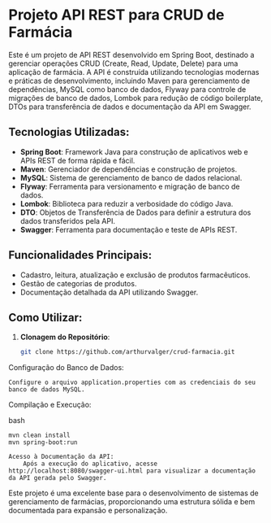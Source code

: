 # Projeto API REST para CRUD de Farmácia

Este é um projeto de API REST desenvolvido em Spring Boot, destinado a gerenciar operações CRUD (Create, Read, Update, Delete) para uma aplicação de farmácia. A API é construída utilizando tecnologias modernas e práticas de desenvolvimento, incluindo Maven para gerenciamento de dependências, MySQL como banco de dados, Flyway para controle de migrações de banco de dados, Lombok para redução de código boilerplate, DTOs para transferência de dados e documentação da API em Swagger.

## Tecnologias Utilizadas:

- **Spring Boot**: Framework Java para construção de aplicativos web e APIs REST de forma rápida e fácil.
- **Maven**: Gerenciador de dependências e construção de projetos.
- **MySQL**: Sistema de gerenciamento de banco de dados relacional.
- **Flyway**: Ferramenta para versionamento e migração de banco de dados.
- **Lombok**: Biblioteca para reduzir a verbosidade do código Java.
- **DTO**: Objetos de Transferência de Dados para definir a estrutura dos dados transferidos pela API.
- **Swagger**: Ferramenta para documentação e teste de APIs REST.

## Funcionalidades Principais:

- Cadastro, leitura, atualização e exclusão de produtos farmacêuticos.
- Gestão de categorias de produtos.
- Documentação detalhada da API utilizando Swagger.

## Como Utilizar:

1. **Clonagem do Repositório**:
   ```bash
   git clone https://github.com/arthurvalger/crud-farmacia.git

Configuração do Banco de Dados:

    Configure o arquivo application.properties com as credenciais do seu banco de dados MySQL.

Compilação e Execução:

bash

    mvn clean install
    mvn spring-boot:run

    Acesso à Documentação da API:
        Após a execução do aplicativo, acesse http://localhost:8080/swagger-ui.html para visualizar a documentação da API gerada pelo Swagger.

Este projeto é uma excelente base para o desenvolvimento de sistemas de gerenciamento de farmácias, proporcionando uma estrutura sólida e bem documentada para expansão e personalização.
